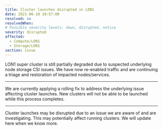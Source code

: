 ```yaml
---
title: Cluster launches disrupted in LON1
date: 2021-06-10 10:57:00
resolved: no
resolvedWhen: 
# Possible severity levels: down, disrupted, notice
severity: disrupted
affected:
  - Compute/LON1
  - Storage/LON1
section: issue
---
```


LON1 super cluster is still partially degraded due to suspected underlying node storage CSI issues.
We have now re-enabled traffic and are continuing a triage and restoration of impacted nodes/services.

---

We are currently applying a rolling fix to address the underlying issue affecting cluster launches. New clusters will not be able to be launched while this process completes.

---

Cluster launches may be disrupted due to an issue we are aware of and are investigating. This may potentially affect running clusters. We will update here when we know more.
